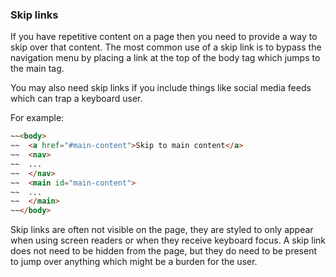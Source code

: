 ### Skip links

If you have repetitive content on a page then you need to provide a way to skip over that content. The most common use of a skip link is to bypass the navigation menu by placing a link at the top of the body tag which jumps to the main tag.

You may also need skip links if you include things like social media feeds which can trap a keyboard user.

For example:
```html
~~<body>
~~  <a href="#main-content">Skip to main content</a>
~~  <nav>
~~  ...
~~  </nav>
~~  <main id="main-content">
~~  ...
~~  </main>
~~</body>
```

Skip links are often not visible on the page, they are styled to only appear when using screen readers or when they receive keyboard focus. A skip link does not need to be hidden from the page, but they do need to be present to jump over anything which might be a burden for the user.
